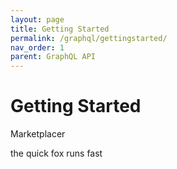 ```yaml
---
layout: page
title: Getting Started
permalink: /graphql/gettingstarted/
nav_order: 1
parent: GraphQL API
---
```


# Getting Started

Marketplacer 

the quick fox runs fast
